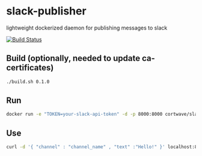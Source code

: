 # slack-publisher
lightweight dockerized daemon for publishing messages to slack

[![Build Status](https://travis-ci.org/cortwave/slack-publisher.svg?branch=master)](https://travis-ci.org/cortwave/slack-publisher)

## Build (optionally, needed to update ca-certificates)

``` bash
./build.sh 0.1.0
```

## Run

``` bash
docker run -e "TOKEN=your-slack-api-token" -d -p 8000:8000 cortwave/slack-publisher:0.1.0
```

## Use

``` bash
curl -d '{ "channel" : "channel_name" , "text" :"Hello!" }' localhost:8000/publish
```
